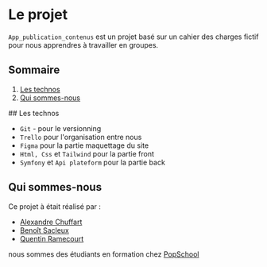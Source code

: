 # Le projet 

`App_publication_contenus` est un projet basé sur un cahier des charges fictif pour nous apprendres à travailler en groupes.

## Sommaire

1. [Les technos](#technos)
2. [Qui sommes-nous](#a-propos)

## Les technos <a id="technos"></a>

*   `Git` - pour le versionning
*   `Trello` pour l'organisation entre nous
*   `Figma` pour la partie maquettage du site
*   `Html, Css` et `Tailwind` pour la partie front
*   `Symfony` et `Api plateform` pour la partie back

##  Qui sommes-nous <a id="a-propos"></a>

Ce projet à était réalisé par : 

*   [Alexandre Chuffart](https://github.com/alex62320)
*   [Benoît Sacleux](https://github.com/SacleuxBenoit)
*   [Quentin Ramecourt](https://github.com/qramecourt)

nous sommes des étudiants en formation chez [PopSchool](https://popschool.fr/)